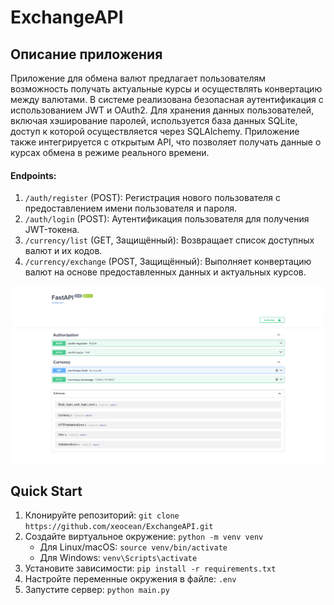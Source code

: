 # ExchangeAPI

## Описание приложения
Приложение для обмена валют предлагает пользователям возможность получать актуальные курсы и осуществлять конвертацию между валютами. В системе реализована безопасная аутентификация с использованием JWT и OAuth2. Для хранения данных пользователей, включая хэширование паролей, используется база данных SQLite, доступ к которой осуществляется через SQLAlchemy. Приложение также интегрируется с открытым API, что позволяет получать данные о курсах обмена в режиме реального времени.

#### Endpoints:
1. `/auth/register` (POST): Регистрация нового пользователя с предоставлением имени пользователя и пароля.
2. `/auth/login` (POST): Аутентификация пользователя для получения JWT-токена.
3. `/currency/list` (GET, Защищённый): Возвращает список доступных валют и их кодов.
4. `/currency/exchange` (POST, Защищённый): Выполняет конвертацию валют на основе предоставленных данных и актуальных курсов.

![](FastAPI.png)

## Quick Start
1. Клонируйте репозиторий: `git clone https://github.com/xeocean/ExchangeAPI.git`
2. Создайте виртуальное окружение: `python -m venv venv`  
   - Для Linux/macOS: `source venv/bin/activate`
   - Для Windows: `venv\Scripts\activate`
3. Установите зависимости: `pip install -r requirements.txt `
4. Настройте переменные окружения в файле: `.env`
5. Запустите сервер: `python main.py`

